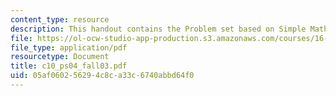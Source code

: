```yaml
---
content_type: resource
description: This handout contains the Problem set based on Simple Math Functions.
file: https://ol-ocw-studio-app-production.s3.amazonaws.com/courses/16-01-unified-engineering-i-ii-iii-iv-fall-2005-spring-2006/05af060256294c8ca33c6740abbd64f0_c10_ps04_fall03.pdf
file_type: application/pdf
resourcetype: Document
title: c10_ps04_fall03.pdf
uid: 05af0602-5629-4c8c-a33c-6740abbd64f0
---
```


